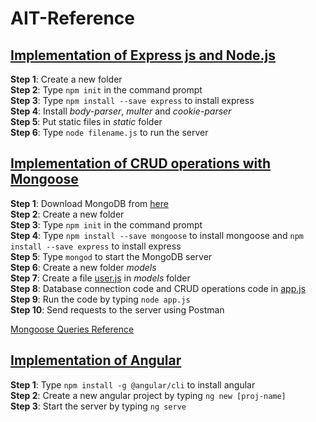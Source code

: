 # AIT-Reference

## [Implementation of Express js and Node.js](Node-Express)
**Step 1**: Create a new folder<br>
**Step 2**: Type `npm init` in the command prompt<br>
**Step 3**: Type `npm install --save express` to install express<br>
**Step 4**: Install _body-parser_, _multer_ and _cookie-parser_<br>
**Step 5**: Put static files in _static_ folder<br>
**Step 6**: Type `node filename.js` to run the server<br>



## [Implementation of CRUD operations with Mongoose](Mongoose-CRUD)
**Step 1**: Download MongoDB from [here](https://www.mongodb.com/download-center/community?tck=docs_server)<br>
**Step 2**: Create a new folder<br>
**Step 3**: Type `npm init` in the command prompt<br>
**Step 4**: Type `npm install --save mongoose` to install mongoose and `npm install --save express` to install express<br>
**Step 5**: Type `mongod` to start the MongoDB server<br>
**Step 6**: Create a new folder *models*<br>
**Step 7**: Create a file [user.js](Mongoose-CRUD/models/user.js) in _models_ folder<br>
**Step 8**: Database connection code and CRUD operations code in [app.js](Mongoose-CRUD/app.js)<br>
**Step 9**: Run the code by typing `node app.js`<br>
**Step 10**: Send requests to the server using Postman<br>

[Mongoose Queries Reference](https://mongoosejs.com/docs/queries.html)

## [Implementation of Angular](Angular)
**Step 1**: Type `npm install -g @angular/cli` to install angular<br>
**Step 2**: Create a new angular project by typing `ng new [proj-name]`<br>
**Step 3**: Start the server by typing `ng serve`<br>

